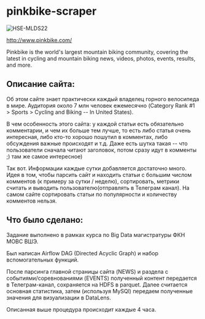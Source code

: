 # pinkbike-scraper

![HSE-MLDS22](https://img.shields.io/badge/HSE-MLDS22-blue)

http://www.pinkbike.com/

Pinkbike is the world's largest mountain biking community, covering the latest in cycling and mountain biking news, videos, photos, events, results, and more.

## Описание сайта:

Об этом сайте знает практически каждый владелец горного велосипеда в мире. Аудитория около 7 млн человек ежемесячно (Category Rank #1 > Sports > Cycling and Biking -- In United States). 

В чем особенность этого сайта: у каждой статьи есть обязательно комментарии, и чем их больше тем лучше, то есть либо статья очень интересная, либо кто-то хорошо пошутил в комментах, либо обсуждения важные происходят и т.д.
Даже есть шутка такая -- что пользователи сначала читают заголовок, потом сразу идут в комменты ;) там же самое интересное)

Так вот. Информации каждые сутки добавляется достаточно много. 
Идея в том, чтобы парсить сайт и находить статьи с большим числом комментов (к примеру за сутки / неделю), сортировать, метрики считать и выводить пользователю(отправлять в Телеграм канал).
На самом сайте сортировать статьи по популярности и количеству комментов нельзя.

## Что было сделано:

Задание выполнено в рамках курса по Big Data магистратуры ФКН МОВС ВШЭ.

Был написан Airflow DAG (Directed Acyclic Graph) и набор вспомогательных функций.

После парсинга главной страницы сайта (NEWS) и раздела с событиями/соревнованиями (EVENTS) полученный контент передается в Телеграм-канал,
сохраняется на HDFS в parquet.
Далее считается основная статистика, затем (используя MySQl) передаем полученные значения для визуализации в DataLens.

Описанная выше процедура происходит каждые 4 часа.
